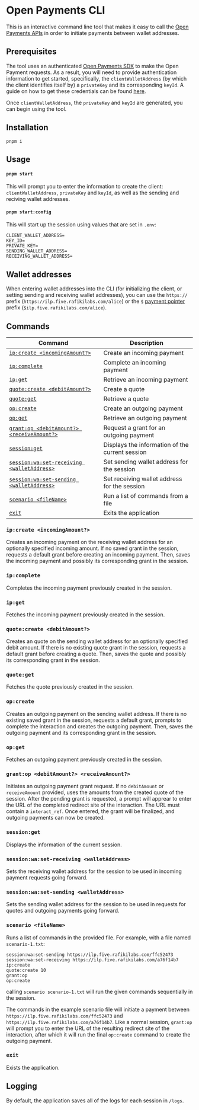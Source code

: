 # Open Payments CLI

This is an interactive command line tool that makes it easy to call the [Open Payments APIs](https://openpayments.guide/) in order to initiate payments between wallet addresses.

## Prerequisites

The tool uses an authenticated [Open Payments SDK](https://github.com/interledger/open-payments/tree/main/packages/open-payments) to make the Open Payment requests. As a result, you will need to provide authentication information to get started, specifically, the `clientWalletAddress` (by which the client identifies itself by) a `privateKey` and its corresponding `keyId`. A guide on how to get these credentials can be found [here](https://openpayments.guide/snippets/before-you-begin/#obtain-a-public-private-key-pair-and-key-id).

Once `clientWalletAddress`, the `privateKey` and `keyId` are generated, you can begin using the tool.

## Installation

`pnpm i`

## Usage

#### `pnpm start`

This will prompt you to enter the information to create the client: `clientWalletAddress`, `privateKey` and `keyId`, as well as the sending and reciving wallet addresses.

#### `pnpm start:config`

This will start up the session using values that are set in `.env`:

```
CLIENT_WALLET_ADDRESS=
KEY_ID=
PRIVATE_KEY=
SENDING_WALLET_ADDRESS=
RECEIVING_WALLET_ADDRESS=
```

## Wallet addresses

When entering wallet addresses into the CLI (for initializing the client, or setting sending and receiving wallet addresses), you can use the `https://` prefix (`https://ilp.five.rafikilabs.com/alice`) or the `$` [payment pointer](https://paymentpointers.org) prefix (`$ilp.five.rafikilabs.com/alice`).

## Commands

| Command                                                                             | Description                                     |
| ----------------------------------------------------------------------------------- | ----------------------------------------------- |
| [`ip:create <incomingAmount?>`](#ipcreate-incomingamount)                           | Create an incoming payment                      |
| [`ip:complete`](#ipcomplete)                                                        | Complete an incoming payment                    |
| [`ip:get`](#ipget)                                                                  | Retrieve an incoming payment                    |
| [`quote:create <debitAmount?>`](#quotecreate-debitamount)                           | Create a quote                                  |
| [`quote:get`](#quoteget)                                                            | Retrieve a quote                                |
| [`op:create`](#opcreate)                                                            | Create an outgoing payment                      |
| [`op:get`](#opget)                                                                  | Retrieve an outgoing payment                    |
| [`grant:op <debitAmount?> <receiveAmount?>` ](#grantop-debitamount-receiveamount)   | Request a grant for an outgoing payment         |
| [`session:get`](#sessionget)                                                        | Displays the information of the current session |
| [`session:wa:set-receiving <walletAddress>`](#sessionwaset-receiving-walletaddress) | Set sending wallet address for the session      |
| [`session:wa:set-sending <walletAddress>`](#sessionwaset-receiving-walletaddress)   | Set receiving wallet address for the session    |
| [`scenario <fileName>`](#scenario-filename)                                         | Run a list of commands from a file              |
| [`exit`](#exit)                                                                     | Exits the application                           |

### `ip:create <incomingAmount?>`

Creates an incoming payment on the receiving wallet address for an optionally specified incoming amount.
If no saved grant in the session, requests a default grant before creating an incoming payment.
Then, saves the incoming payment and possibly its corresponding grant in the session.

### `ip:complete`

Completes the incoming payment previously created in the session.

### `ip:get`

Fetches the incoming payment previously created in the session.

### `quote:create <debitAmount?>`

Creates an quote on the sending wallet address for an optionally specified debit amount.
If there is no existing quote grant in the session, requests a default grant before creating a quote.
Then, saves the quote and possibly its corresponding grant in the session.

### `quote:get`

Fetches the quote previously created in the session.

### `op:create`

Creates an outgoing payment on the sending wallet address. If there is no existing saved grant in the session, requests a default grant, prompts to complete the interaction and creates the outgoing payment. Then, saves the outgoing payment and its corresponding grant in the session.

### `op:get`

Fetches an outgoing payment previously created in the session.

### `grant:op <debitAmount?> <receiveAmount?>`

Initiates an outgoing payment grant request. If no `debitAmount` or `receiveAmount` provided, uses the amounts from the created quote of the session. After the pending grant is requested, a prompt will apprear to enter the URL of the completed redirect site of the interaction. The URL must contain a `interact_ref`. Once entered, the grant will be finalized, and outgoing payments can now be created.

### `session:get`

Displays the information of the current session.

### `session:wa:set-receiving <walletAddress>`

Sets the receiving wallet address for the session to be used in incoming payment requests going forward.

### `session:wa:set-sending <walletAddress>`

Sets the sending wallet address for the session to be used in requests for quotes and outgoing payments going forward.

### `scenario <fileName>`

Runs a list of commands in the provided file. For example, with a file named `scenario-1.txt`:

```
session:wa:set-sending https://ilp.five.rafikilabs.com/ffc52473
session:wa:set-receiving https://ilp.five.rafikilabs.com/a76f14b7
ip:create
quote:create 10
grant:op
op:create
```

calling `scenario scenario-1.txt` will run the given commands sequentially in the session.

The commands in the example scenario file will initiate a payment between `https://ilp.five.rafikilabs.com/ffc52473` and `https://ilp.five.rafikilabs.com/a76f14b7`. Like a normal session, `grant:op` will prompt you to enter the URL of the resulting redirect site of the interaction, after which it will run the final `op:create` command to create the outgoing payment.

### `exit`

Exists the application.

## Logging

By default, the application saves all of the logs for each session in `/logs`.
